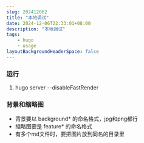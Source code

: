 ```yaml
---
slug: 202412062
title: "本地调试"
date: 2024-12-06T22:33:01+08:00
description: "本地调试"
tags:
    - hugo
    - usage
layoutBackgroundHeaderSpace: false
---
```


### 运行

1. hugo server --disableFastRender



### 背景和缩略图
- 背景要以 background* 的命名格式，jpg和png都行
- 缩略图要是 feature* 的命名格式
- 有多个md文件时，要把图片放到同名的目录里